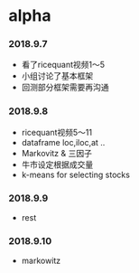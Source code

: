 # alpha
### 2018.9.7
- 看了ricequant视频1～5
- 小组讨论了基本框架
- 回测部分框架需要再沟通
### 2018.9.8
- ricequant视频5～11
- dataframe loc,iloc,at ..
- Markovitz & 三因子
- 牛市设定根据成交量
- k-means for selecting stocks
### 2018.9.9
- rest
### 2018.9.10
- markowitz 
